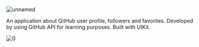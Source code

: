 ### 

![unnamed](https://github.com/DDilbilir0700/GHFollowers/assets/136610570/17fc9f3e-b9a3-4e29-a21d-788f81311f5c)

An application about GitHub user profile, followers and favorites. Developed by using GitHub API for learning purposes. Built with UIKit.

![0](https://github.com/DDilbilir0700/GHFollowers/assets/136610570/91d922d4-9463-477e-a747-663e3e33c727)
